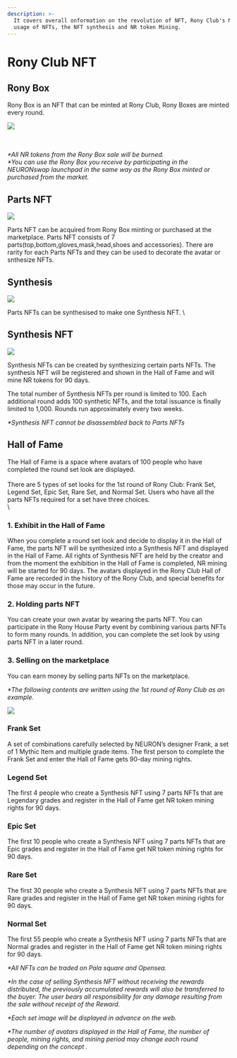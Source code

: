 ```yaml
---
description: >-
  It covers overall onformation on the revolution of NFT, Rony Club's NFTs,
  usage of NFTs, the NFT synthesis and NR token Mining.
---
```


# Rony Club NFT

## Rony Box

Rony Box is an NFT that can be minted at Rony Club, Rony Boxes are minted every round.

![](../../.gitbook/assets/로니박스.png)

\
\
_\*All NR tokens from the Rony Box sale will be burned._\
_\*You can use the Rony Box you receive by participating in the NEURONswap launchpad in the same way as the Rony Box minted or purchased from the market._

## Parts NFT&#x20;

![](<../../.gitbook/assets/파츠와 캐릭터.JPG>)

Parts NFT can be acquired from Rony Box minting or purchased at the marketplace. Parts NFT consists of 7 parts(top,bottom,gloves,mask,head,shoes and accessories). There are rarity for each Parts NFTs and they can be used to decorate the avatar or snthesize NFTs.

## Synthesis

![](../../.gitbook/assets/전시하기1.JPG)

Parts NFTs can be synthesised to make one Synthesis NFT. \


## Synthesis NFT

![](../../.gitbook/assets/전시하기2.JPG)

Synthesis NFTs can be created by synthesizing certain parts NFTs. The synthesis NFT will be registered and shown in the Hall of Fame and will mine NR tokens for 90 days.



The total number of Synthesis NFTs per round is limited to 100. Each additional round adds 100 synthetic NFTs, and the total issuance is finally limited to 1,000. Rounds run approximately every two weeks.&#x20;

_\*Synthesis NFT cannot be disassembled back to Parts NFTs_

## Hall  of Fame

The Hall of Fame is a space where avatars of 100 people who have completed the round set look are displayed.\
\
There are 5 types of set looks for the 1st round of Rony Club: Frank Set, Legend Set, Epic Set, Rare Set, and Normal Set. Users who have all the parts NFTs required for a set have three choices.\
\


### **1. Exhibit in the Hall of Fame**

When you complete a round set look and decide to display it in the Hall of Fame, the parts NFT will be synthesized into a Synthesis NFT and displayed in the Hall of Fame. All rights of Synthesis NFT are held by the creator and from the moment the exhibition in the Hall of Fame is completed, NR mining will be started for 90 days. The avatars displayed in the Rony Club Hall of Fame are recorded in the history of the Rony Club, and special benefits for those may occur in the future.

### 2. Holding parts NFT

You can create your own avatar by wearing the parts NFT. You can participate in the Rony House Party event by combining various parts NFTs to form many rounds. In addition, you can complete the set look by using parts NFT in a later round.

### 3. Selling on the marketplace

You can earn money by selling parts NFTs on the marketplace.



_\*The following contents are written using the 1st round of Rony Club as an example._

![](<../../.gitbook/assets/세트 이미지.JPG>)

### Frank Set

A set of combinations carefully selected by NEURON’s designer Frank, a set of 1 Mythic Item and multiple grade items. The first person to complete the Frank Set and enter the Hall of Fame gets 90-day mining rights.

### Legend Set

The first 4 people who create a Synthesis NFT using 7 parts NFTs that are Legendary grades and register in the Hall of Fame get NR token mining rights for 90 days.

### Epic Set

The first 10 people who create a Synthesis NFT using 7 parts NFTs that are Epic grades and register in the Hall of Fame get NR token mining rights for 90 days.

### Rare Set

The first 30 people who create a Synthesis NFT using 7 parts NFTs that are Rare grades and register in the Hall of Fame get NR token mining rights for 90 days.

### **Normal Set**

The first 55 people who create a Synthesis NFT using 7 parts NFTs that are Normal grades and register in the Hall of Fame get NR token mining rights for 90 days.

_\*All NFTs can be traded on Pala square and Opensea._&#x20;

_\*In the case of selling Synthesis NFT without receiving the rewards distributed, the previously accumulated rewards will also be transferred to the buyer. The user bears all responsibility for any damage resulting from the sale without receipt of the Reward._

_\*Each set image will be displayed in advance on the web._&#x20;

_\*The number of avatars displayed in the Hall of Fame, the number of people, mining rights, and mining period may change each round depending on the concept ._

###
